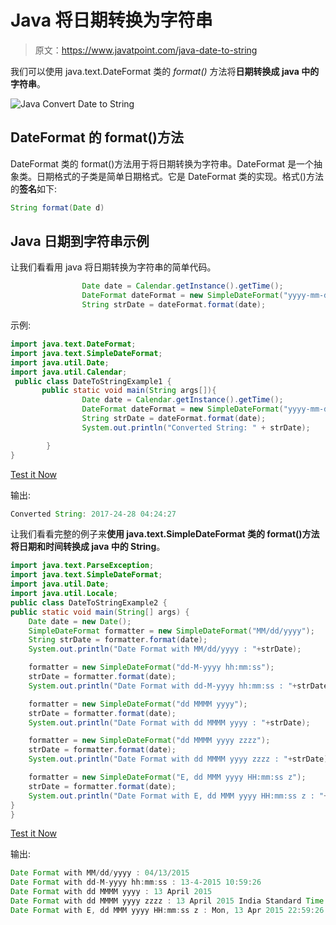 # Java 将日期转换为字符串

> 原文：<https://www.javatpoint.com/java-date-to-string>

我们可以使用 java.text.DateFormat 类的 *format()* 方法将**日期转换成 java 中的字符串**。

![Java Convert Date to String](../img/b410d900e66021ac7ea1293c3ce2cdb2.png)

## DateFormat 的 format()方法

DateFormat 类的 format()方法用于将日期转换为字符串。DateFormat 是一个抽象类。日期格式的子类是简单日期格式。它是 DateFormat 类的实现。格式()方法的**签名**如下:

```java
String format(Date d)

```

## Java 日期到字符串示例

让我们看看用 java 将日期转换为字符串的简单代码。

```java
                Date date = Calendar.getInstance().getTime();
                DateFormat dateFormat = new SimpleDateFormat("yyyy-mm-dd hh:mm:ss");
                String strDate = dateFormat.format(date);

```

示例:

```java
import java.text.DateFormat;
import java.text.SimpleDateFormat;
import java.util.Date;
import java.util.Calendar;
 public class DateToStringExample1 {
       public static void main(String args[]){
                Date date = Calendar.getInstance().getTime();
                DateFormat dateFormat = new SimpleDateFormat("yyyy-mm-dd hh:mm:ss");
                String strDate = dateFormat.format(date);
                System.out.println("Converted String: " + strDate);

        }
}

```

[Test it Now](https://compiler.javatpoint.com/opr/test.jsp?filename=DateToStringExample1)

输出:

```java
Converted String: 2017-24-28 04:24:27

```

让我们看看完整的例子来**使用 java.text.SimpleDateFormat 类的 format()方法将日期和时间转换成 java 中的 String**。

```java
import java.text.ParseException;
import java.text.SimpleDateFormat;
import java.util.Date;
import java.util.Locale;
public class DateToStringExample2 {
public static void main(String[] args) {
	Date date = new Date();
	SimpleDateFormat formatter = new SimpleDateFormat("MM/dd/yyyy");
	String strDate = formatter.format(date);
	System.out.println("Date Format with MM/dd/yyyy : "+strDate);

	formatter = new SimpleDateFormat("dd-M-yyyy hh:mm:ss");
	strDate = formatter.format(date);
	System.out.println("Date Format with dd-M-yyyy hh:mm:ss : "+strDate);

	formatter = new SimpleDateFormat("dd MMMM yyyy");
	strDate = formatter.format(date);
	System.out.println("Date Format with dd MMMM yyyy : "+strDate);

	formatter = new SimpleDateFormat("dd MMMM yyyy zzzz");
	strDate = formatter.format(date);
	System.out.println("Date Format with dd MMMM yyyy zzzz : "+strDate);

	formatter = new SimpleDateFormat("E, dd MMM yyyy HH:mm:ss z");
	strDate = formatter.format(date);
	System.out.println("Date Format with E, dd MMM yyyy HH:mm:ss z : "+strDate);
}
}

```

[Test it Now](https://compiler.javatpoint.com/opr/test.jsp?filename=DateToStringExample2)

输出:

```java
Date Format with MM/dd/yyyy : 04/13/2015
Date Format with dd-M-yyyy hh:mm:ss : 13-4-2015 10:59:26
Date Format with dd MMMM yyyy : 13 April 2015
Date Format with dd MMMM yyyy zzzz : 13 April 2015 India Standard Time
Date Format with E, dd MMM yyyy HH:mm:ss z : Mon, 13 Apr 2015 22:59:26 IST

```